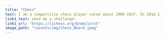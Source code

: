 ```yaml
---
title: "Chess"
text: I am a competitive chess player rated about 1900 USCF. In 2016 I placed second in the Virginia college state championship. If you'd like to play,
link1_text: send me a challenge!
link1_url: "https://lichess.org/@/Aeilnrst"
image_path: "/assets/img/Chess_Board.jpeg"
---
```


